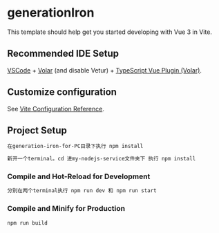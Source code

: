 # generationIron

This template should help get you started developing with Vue 3 in Vite.

## Recommended IDE Setup

[VSCode](https://code.visualstudio.com/) + [Volar](https://marketplace.visualstudio.com/items?itemName=Vue.volar) (and disable Vetur) + [TypeScript Vue Plugin (Volar)](https://marketplace.visualstudio.com/items?itemName=Vue.vscode-typescript-vue-plugin).

## Customize configuration

See [Vite Configuration Reference](https://vitejs.dev/config/).

## Project Setup

```sh
在generation-iron-for-PC目录下执行 npm install
```

```sh
新开一个terminal。cd 进my-nodejs-service文件夹下 执行 npm install
```



### Compile and Hot-Reload for Development

```sh
分别在两个terminal执行 npm run dev 和 npm run start
```

### Compile and Minify for Production

```sh
npm run build
```
